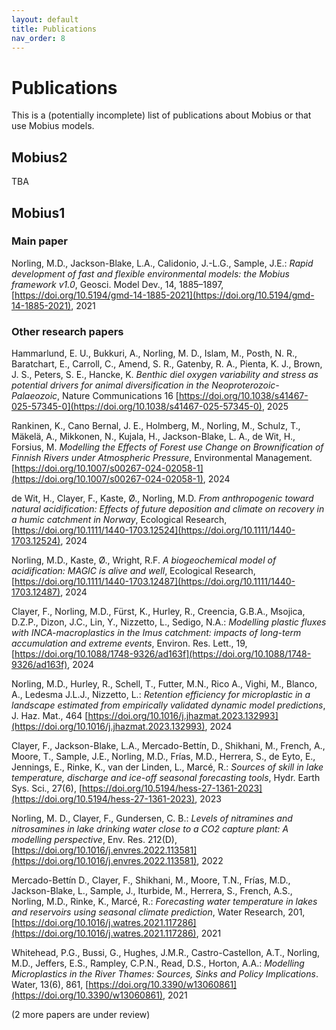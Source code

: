 ```yaml
---
layout: default
title: Publications
nav_order: 8
---
```


# Publications

This is a (potentially incomplete) list of publications about Mobius or that use Mobius models.

## Mobius2

TBA

## Mobius1

### Main paper

Norling, M.D., Jackson-Blake, L.A., Calidonio, J.-L.G., Sample, J.E.: *Rapid development of fast and flexible environmental models: the Mobius framework v1.0*, Geosci. Model Dev., 14, 1885–1897, [https://doi.org/10.5194/gmd-14-1885-2021](https://doi.org/10.5194/gmd-14-1885-2021), 2021

### Other research papers

Hammarlund, E. U., Bukkuri, A., Norling, M. D., Islam, M., Posth, N. R., Baratchart, E., Carroll, C., Amend, S. R., Gatenby, R. A., Pienta, K. J., Brown, J. S., Peters, S. E., Hancke, K. *Benthic diel oxygen variability and stress as potential drivers for animal diversification in the Neoproterozoic-Palaeozoic*, Nature Communications 16 [https://doi.org/10.1038/s41467-025-57345-0](https://doi.org/10.1038/s41467-025-57345-0), 2025 

Rankinen, K., Cano Bernal, J. E., Holmberg, M., Norling, M., Schulz, T., Mäkelä, A., Mikkonen, N., Kujala, H., Jackson-Blake, L. A., de Wit, H., Forsius, M. *Modelling the Effects of Forest use Change on Brownification of Finnish Rivers under Atmospheric Pressure*, Environmental Management. [https://doi.org/10.1007/s00267-024-02058-1](https://doi.org/10.1007/s00267-024-02058-1), 2024

de Wit, H., Clayer, F., Kaste, Ø., Norling, M.D. *From anthropogenic toward natural acidification: Effects of future deposition and climate on recovery in a humic catchment in Norway*, Ecological Research, [https://doi.org/10.1111/1440-1703.12524](https://doi.org/10.1111/1440-1703.12524), 2024

Norling, M.D., Kaste, Ø., Wright, R.F. *A biogeochemical model of acidification: MAGIC is alive and well*, Ecological Research, [https://doi.org/10.1111/1440-1703.12487](https://doi.org/10.1111/1440-1703.12487), 2024

Clayer, F., Norling, M.D., Fürst, K., Hurley, R., Creencia, G.B.A., Msojica, D.Z.P., Dizon, J.C., Lin, Y., Nizzetto, L., Sedigo, N.A.: *Modelling plastic fluxes with INCA-macroplastics in the Imus catchment: impacts of long-term accumulation and extreme events*, Environ. Res. Lett., 19,  [https://doi.org/10.1088/1748-9326/ad163f](https://doi.org/10.1088/1748-9326/ad163f), 2024

Norling, M.D., Hurley, R., Schell, T., Futter, M.N., Rico A., Vighi, M., Blanco, A., Ledesma J.L.J., Nizzetto, L.: *Retention efficiency for microplastic in a landscape estimated from empirically validated dynamic model predictions*, J. Haz. Mat., 464
[https://doi.org/10.1016/j.jhazmat.2023.132993](https://doi.org/10.1016/j.jhazmat.2023.132993), 2024

Clayer, F., Jackson-Blake, L.A., Mercado-Bettín, D., Shikhani, M., French, A., Moore, T., Sample, J.E., Norling, M.D., Frías, M.D., Herrera, S., de Eyto, E., Jennings, E., Rinke, K., van der Linden, L., Marcé, R.: *Sources of skill in lake temperature, discharge and ice-off seasonal forecasting tools*, Hydr. Earth Sys. Sci., 27(6), [https://doi.org/10.5194/hess-27-1361-2023](https://doi.org/10.5194/hess-27-1361-2023), 2023

Norling, M. D., Clayer, F., Gundersen, C. B.: *Levels of nitramines and nitrosamines in lake drinking water close to a CO2 capture plant: A modelling perspective*, Env. Res. 212(D), 
[https://doi.org/10.1016/j.envres.2022.113581](https://doi.org/10.1016/j.envres.2022.113581), 2022

Mercado-Bettín D., Clayer, F., Shikhani, M., Moore, T.N., Frías, M.D., Jackson-Blake, L., Sample, J., Iturbide, M., Herrera, S., French, A.S., Norling, M.D., Rinke, K., Marcé, R.: *Forecasting water temperature in lakes and reservoirs using seasonal climate prediction*, Water Research, 201, [https://doi.org/10.1016/j.watres.2021.117286](https://doi.org/10.1016/j.watres.2021.117286), 2021

Whitehead, P.G., Bussi, G., Hughes, J.M.R., Castro-Castellon, A.T., Norling, M.D., Jeffers, E.S., Rampley, C.P.N., Read, D.S., Horton, A.A.: *Modelling Microplastics in the River Thames: Sources, Sinks and Policy Implications*. Water, 13(6), 861, [https://doi.org/10.3390/w13060861](https://doi.org/10.3390/w13060861), 2021

(2 more papers are under review)